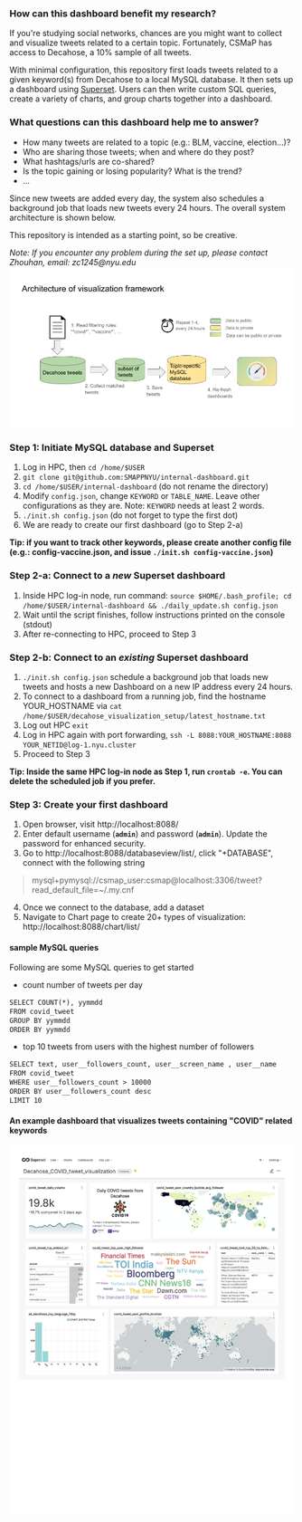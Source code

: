 ### How can this dashboard benefit my research?

If you're studying social networks, chances are you might want to collect and visualize tweets related to a certain topic. Fortunately, CSMaP has access to Decahose, a 10% sample of all tweets.

With minimal configuration, this repository first loads tweets related to a given keyword(s) from Decahose to a local MySQL database. It then sets up a dashboard using [Superset](https://superset.apache.org/). Users can then write custom SQL queries, create a variety of charts, and group charts together into a dashboard.

### What questions can this dashboard help me to answer?
 - How many tweets are related to a topic (e.g.: BLM, vaccine, election...)?
 - Who are sharing those tweets; when and where do they post?
 - What hashtags/urls are co-shared?
 - Is the topic gaining or losing popularity? What is the trend?
 - ...

Since new tweets are added every day, the system also schedules a background job that loads new tweets every 24 hours. The overall system architecture is shown below.

This repository is intended as a starting point, so be creative. 

_Note: If you encounter any problem during the set up, please contact Zhouhan, email: zc1245@nyu.edu_
![System architecture](img/system-architecture.png)


### Step 1: Initiate MySQL database and Superset

1. Log in HPC, then `cd /home/$USER`
2. `git clone git@github.com:SMAPPNYU/internal-dashboard.git`
3. `cd /home/$USER/internal-dashboard` (do not rename the directory)
4. Modify `config.json`, change `KEYWORD` or `TABLE_NAME`. Leave other configurations as they are. Note: `KEYWORD` needs at least 2 words. 
5. `./init.sh config.json` (do not forget to type the first dot)
6. We are ready to create our first dashboard (go to Step 2-a)

__Tip: if you want to track other keywords, please create another config file (e.g.: config-vaccine.json, and issue `./init.sh config-vaccine.json`)__

### Step 2-a: Connect to a _new_ Superset dashboard

1. Inside HPC log-in node, run command: `source $HOME/.bash_profile; cd /home/$USER/internal-dashboard && ./daily_update.sh config.json`
2. Wait until the script finishes, follow instructions printed on the console (stdout)
3. After re-connecting to HPC, proceed to Step 3

### Step 2-b: Connect to an _existing_ Superset dashboard
1. `./init.sh config.json` schedule a background job that loads new tweets and hosts a new Dashboard on a new IP address every 24 hours.
2. To connect to a dashboard from a running job, find the hostname YOUR_HOSTNAME via `cat /home/$USER/decahose_visualization_setup/latest_hostname.txt`
3. Log out HPC `exit`
4. Log in HPC again with port forwarding, `ssh -L 8088:YOUR_HOSTNAME:8088 YOUR_NETID@log-1.nyu.cluster`
5. Proceed to Step 3

__Tip: Inside the same HPC log-in node as Step 1, run `crontab -e`. You can delete the scheduled job if you prefer.__

### Step 3: Create your first dashboard
1. Open browser, visit http://localhost:8088/
2. Enter default username (__`admin`__) and password (__`admin`__). Update the password for enhanced security.
3. Go to http://localhost:8088/databaseview/list/, click "+DATABASE", connect with the following string 
 > mysql+pymysql://csmap_user:csmap@localhost:3306/tweet?read_default_file=~/.my.cnf
4. Once we connect to the database, add a dataset
5. Navigate to Chart page to create 20+ types of visualization: http://localhost:8088/chart/list/

#### sample MySQL queries

Following are some MySQL queries to get started

- count number of tweets per day
```
SELECT COUNT(*), yymmdd
FROM covid_tweet
GROUP BY yymmdd 
ORDER BY yymmdd 
```

- top 10 tweets from users with the highest number of followers
```
SELECT text, user__followers_count, user__screen_name , user__name
FROM covid_tweet
WHERE user__followers_count > 10000
ORDER BY user__followers_count desc
LIMIT 10
```

#### An example dashboard that visualizes tweets containing "COVID" related keywords
![Sample dashboard layout](/img/decahose-covid-tweet-dashboard-example.png)





